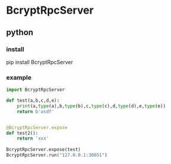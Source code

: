 # BcryptRpcServer

## python

### install
pip install BcryptRpcServer

### example
```python
import BcryptRpcServer 

def test(a,b,c,d,e):
    print(a,type(a),b,type(b),c,type(c),d,type(d),e,type(e))
    return b'asdf'


@BcryptRpcServer.expose
def test2():
    return 'xxx'
    
BcryptRpcServer.expose(test)
BcryptRpcServer.run("127.0.0.1:30051")
```
